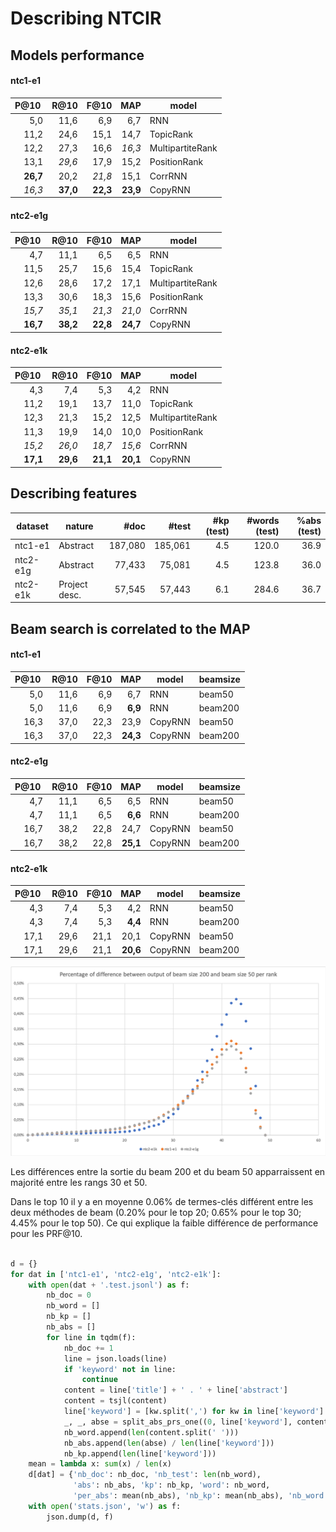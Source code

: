 # Describing NTCIR

## Models performance

#### ntc1-e1

| P@10 | R@10 | F@10 | MAP  | model |
| ----:| ----:| ----:| ----:| --- |
|  5,0 | 11,6 |  6,9 |  6,7 | RNN |
| 11,2 | 24,6 | 15,1 | 14,7 | TopicRank |
| 12,2 | 27,3 | 16,6 | *16,3* | MultipartiteRank |
| 13,1 | *29,6* | 17,9 | 15,2 | PositionRank |
| **26,7** | 20,2 | *21,8* | 15,1 | CorrRNN |
| *16,3* | **37,0** | **22,3** | **23,9** | CopyRNN |

#### ntc2-e1g

| P@10 | R@10 | F@10 | MAP  | model |
| ----:| ----:| ----:| ----:| --- |
|  4,7 | 11,1 |  6,5 |  6,5 | RNN |
| 11,5 | 25,7 | 15,6 | 15,4 | TopicRank |
| 12,6 | 28,6 | 17,2 | 17,1 | MultipartiteRank |
| 13,3 | 30,6 | 18,3 | 15,6 | PositionRank |
| *15,7* | *35,1* | *21,3* | *21,0* | CorrRNN |
| **16,7** | **38,2** | **22,8** | **24,7** | CopyRNN |

#### ntc2-e1k

| P@10 | R@10 | F@10 | MAP  | model |
| ----:| ----:| ----:| ----:| --- |
|  4,3 |  7,4 |  5,3 |  4,2 | RNN |
| 11,2 | 19,1 | 13,7 | 11,0 | TopicRank |
| 12,3 | 21,3 | 15,2 | 12,5 | MultipartiteRank |
| 11,3 | 19,9 | 14,0 | 10,0 | PositionRank |
| *15,2* | *26,0* | *18,7* | *15,6* | CorrRNN |
| **17,1** | **29,6** | **21,1** | **20,1** | CopyRNN |


## Describing features

| dataset   | nature        | #doc  | #test  | #kp (test) | #words (test) | %abs (test) |
| --------- | ------------- | ----: | -----: | ---------: | ------------: | ----------: |
| ntc1-e1   | Abstract      | 187,080| 185,061 | 4.5      | 120.0         | 36.9  |
| ntc2-e1g  | Abstract      | 77,433 | 75,081  | 4.5      | 123.8         | 36.0  |
| ntc2-e1k  | Project desc. | 57,545 | 57,443  | 6.1      | 284.6         | 36.7  |


## Beam search is correlated to the MAP

#### ntc1-e1

| P@10 | R@10 | F@10 | MAP  | model | beamsize |
| ----:| ----:| ----:| ----:| --- | --- |
|  5,0 | 11,6 |  6,9 |  6,7 | RNN | beam50 |
|  5,0 | 11,6 |  6,9 |  **6,9** | RNN | beam200 |
| 16,3 | 37,0 | 22,3 | 23,9 | CopyRNN | beam50 |
| 16,3 | 37,0 | 22,3 | **24,3** | CopyRNN | beam200 |

#### ntc2-e1g

| P@10 | R@10 | F@10 | MAP  | model | beamsize |
| ----:| ----:| ----:| ----:| --- | --- |
|  4,7 | 11,1 |  6,5 |  6,5 | RNN | beam50 |
|  4,7 | 11,1 |  6,5 |  **6,6** | RNN | beam200 |
| 16,7 | 38,2 | 22,8 | 24,7 | CopyRNN | beam50 |
| 16,7 | 38,2 | 22,8 | **25,1** | CopyRNN | beam200 |

#### ntc2-e1k

| P@10 | R@10 | F@10 | MAP  | model | beamsize |
| ----:| ----:| ----:| ----:| --- | --- |
|  4,3 |  7,4 |  5,3 |  4,2 | RNN | beam50 |
|  4,3 |  7,4 |  5,3 |  **4,4** | RNN | beam200 |
| 17,1 | 29,6 | 21,1 | 20,1 | CopyRNN | beam50 |
| 17,1 | 29,6 | 21,1 | **20,6** | CopyRNN | beam200 |

![Difference indexes frequence](Beam_diffs.png)

Les différences entre la sortie du beam 200 et du beam 50 apparraissent en majorité entre les rangs 30 et 50.

Dans le top 10 il y a en moyenne 0.06% de termes-clés différent entre les deux méthodes de beam (0.20% pour le top 20; 0.65% pour le top 30; 4.45% pour le top 50). Ce qui explique la faible différence de performance pour les PRF@10.


```python

d = {}
for dat in ['ntc1-e1', 'ntc2-e1g', 'ntc2-e1k']:
    with open(dat + '.test.jsonl') as f:
        nb_doc = 0
        nb_word = []
        nb_kp = []
        nb_abs = []
        for line in tqdm(f):
            nb_doc += 1
            line = json.loads(line)
            if 'keyword' not in line:
                continue
            content = line['title'] + ' . ' + line['abstract']
            content = tsjl(content)
            line['keyword'] = [kw.split(',') for kw in line['keyword'].split(';')]
            _, _, abse = split_abs_prs_one((0, line['keyword'], content))
            nb_word.append(len(content.split(' ')))
            nb_abs.append(len(abse) / len(line['keyword']))
            nb_kp.append(len(line['keyword']))
    mean = lambda x: sum(x) / len(x)
    d[dat] = {'nb_doc': nb_doc, 'nb_test': len(nb_word),
              'abs': nb_abs, 'kp': nb_kp, 'word': nb_word,
              'per_abs': mean(nb_abs), 'nb_kp': mean(nb_abs), 'nb_word': mean(nb_word)}
    with open('stats.json', 'w') as f:
        json.dump(d, f)
```
